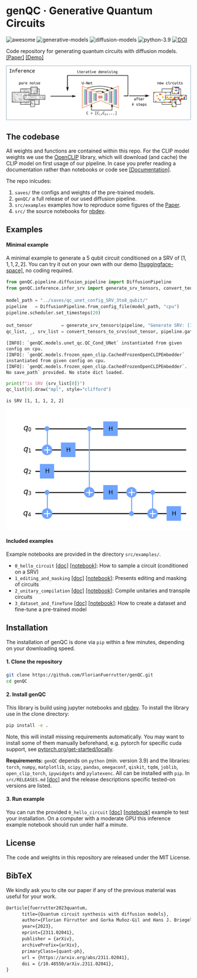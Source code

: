 # genQC · Generative Quantum Circuits

<!-- WARNING: THIS FILE WAS AUTOGENERATED! DO NOT EDIT! -->
<p align="left">
<a><img src="https://badgen.net/badge/icon/awesome?icon=awesome&label" alt="awesome"></a>
<a><img src="https://badgen.net/badge/generative/models/orange" alt="generative-models"></a>
<a><img src="https://badgen.net/badge/diffusion/models/pink" alt="diffusion-models"></a>
<a><img src="https://img.shields.io/badge/python-3.9-red" alt="python-3.9"></a>
<a href="https://zenodo.org/doi/10.5281/zenodo.10282060"><img src="https://zenodo.org/badge/713388439.svg" alt="DOI"></a>
</p>

Code repository for generating quantum circuits with diffusion models.
[\[Paper\]](https://arxiv.org/abs/2311.02041)
[\[Demo\]](https://huggingface.co/spaces/Floki00/genQC)

![](https://github.com/FlorianFuerrutter/genQC/blob/main/src/assets/inference.png?raw=true)

## The codebase

All weights and functions are contained within this repo. For the CLIP
model weights we use the
[OpenCLIP](https://github.com/mlfoundations/open_clip) library, which
will download (and cache) the CLIP model on first usage of our pipeline.
In case you prefer reading a documentation rather than notebooks or code
see [\[Documentation\]](https://florianfuerrutter.github.io/genQC/).

The repo inlcudes:

1.  `saves/` the configs and weights of the pre-trained models.
2.  `genQC/` a full release of our used diffusion pipeline.
3.  `src/examples` examples how to reproduce some figures of the
    [Paper](https://arxiv.org/abs/2311.02041).
4.  `src/` the source notebooks for
    [nbdev](https://github.com/fastai/nbdev).

## Examples

#### Minimal example

A minimal example to generate a 5 qubit circuit conditioned on a SRV of
$[1,1,1,2,2]$. You can try it out on your own with our demo
[\[huggingface-space\]](https://huggingface.co/spaces/Floki00/genQC), no
coding required.

``` python
from genQC.pipeline.diffusion_pipeline import DiffusionPipeline
from genQC.inference.infer_srv import generate_srv_tensors, convert_tensors_to_srvs

model_path = "../saves/qc_unet_config_SRV_3to8_qubit/"
pipeline   = DiffusionPipeline.from_config_file(model_path, "cpu")  
pipeline.scheduler.set_timesteps(20) 

out_tensor           = generate_srv_tensors(pipeline, "Generate SRV: [1,1,1,2,2]", samples=1, system_size=5, num_of_qubits=5, max_gates=16, g=7.5) 
qc_list, _, srv_list = convert_tensors_to_srvs(out_tensor, pipeline.gate_pool)
```

    [INFO]: `genQC.models.unet_qc.QC_Cond_UNet` instantiated from given config on cpu.
    [INFO]: `genQC.models.frozen_open_clip.CachedFrozenOpenCLIPEmbedder` instantiated from given config on cpu.
    [INFO]: `genQC.models.frozen_open_clip.CachedFrozenOpenCLIPEmbedder`. No save_path` provided. No state dict loaded.

``` python
print(f"is SRV {srv_list[0]}")
qc_list[0].draw("mpl", style="clifford")
```

    is SRV [1, 1, 1, 2, 2]

![](index_files/figure-commonmark/cell-3-output-2.png)

#### Included examples

Example notebooks are provided in the directory `src/examples/`.

- `0_hello_circuit`
  [\[doc\]](https://florianfuerrutter.github.io/genQC/examples/hello_circuit.html)
  [\[notebook\]](https://github.com/FlorianFuerrutter/genQC/blob/main/src/examples/0_hello_circuit.ipynb):
  How to sample a circuit (conditioned on a SRV)
- `1_editing_and_masking`
  [\[doc\]](https://florianfuerrutter.github.io/genQC/examples/editing_and_masking.html)
  [\[notebook\]](https://github.com/FlorianFuerrutter/genQC/blob/main/src/examples/1_editing_and_masking.ipynb):
  Presents editing and masking of circuits
- `2_unitary_compilation`
  [\[doc\]](https://florianfuerrutter.github.io/genQC/examples/unitary_compilation.html)
  [\[notebook\]](https://github.com/FlorianFuerrutter/genQC/blob/main/src/examples/2_unitary_compilation.ipynb):
  Compile unitaries and transpile circuits
- `3_dataset_and_fineTune`
  [\[doc\]](https://florianfuerrutter.github.io/genQC/examples/dataset_and_finetune.html)
  [\[notebook\]](https://github.com/FlorianFuerrutter/genQC/blob/main/src/examples/3_dataset_and_fineTune.ipynb):
  How to create a dataset and fine-tune a pre-trained model

## Installation

The installation of genQC is done via `pip` within a few minutes,
depending on your downloading speed.

#### 1. Clone the repository

``` sh
git clone https://github.com/FlorianFuerrutter/genQC.git
cd genQC
```

#### 2. Install genQC

This library is build using jupyter notebooks and
[nbdev](https://github.com/fastai/nbdev). To install the library use in
the clone directory:

``` sh
pip install -e .
```

Note, this will install missing requirements automatically. You may want
to install some of them manually beforehand, e.g. pytorch for specific
cuda support, see
[pytorch.org/get-started/locally](https://pytorch.org/get-started/locally/).

**Requirements:** `genQC` depends on `python` (min. version 3.9) and the
libraries: `torch`, `numpy`, `matplotlib`, `scipy`, `pandas`,
`omegaconf`, `qiskit`, `tqdm`, `joblib`, `open_clip_torch`, `ipywidgets`
and `pylatexenc`. All can be installed with `pip`. In `src/RELEASES.md`
[\[doc\]](https://florianfuerrutter.github.io/genQC/src/RELEASES.html)
and the release descriptions specific tested-on versions are listed.

#### 3. Run example

You can run the provided `0_hello_circuit`
[\[doc\]](https://florianfuerrutter.github.io/genQC/examples/hello_circuit.html)
[\[notebook\]](https://github.com/FlorianFuerrutter/genQC/blob/main/src/examples/0_hello_circuit.ipynb)
example to test your installation. On a computer with a moderate GPU
this inference example notebook should run under half a minute.

## License

The code and weights in this repository are released under the MIT
License.

## BibTeX

We kindly ask you to cite our paper if any of the previous material was
useful for your work.

``` latex
@article{fuerrutter2023quantum,
      title={Quantum circuit synthesis with diffusion models}, 
      author={Florian Fürrutter and Gorka Muñoz-Gil and Hans J. Briegel},
      year={2023},
      eprint={2311.02041},
      publisher = {arXiv},
      archivePrefix={arXiv},
      primaryClass={quant-ph},
      url = {https://arxiv.org/abs/2311.02041},
      doi = {/10.48550/arXiv.2311.02041},
}
```
